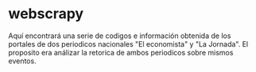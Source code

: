 # webscrapy

Aquí encontrará una serie de codigos e información obtenida de los portales de dos periodicos nacionales "El economista" y "La Jornada". El proposito era análizar
la retorica de ambos periodicos sobre mismos eventos.
